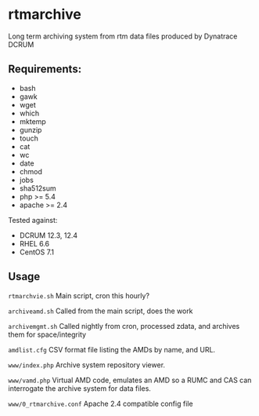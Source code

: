 # rtmarchive
Long term archiving system from rtm data files produced by Dynatrace DCRUM

## Requirements:
- bash
- gawk
- wget
- which
- mktemp
- gunzip
- touch
- cat
- wc
- date
- chmod
- jobs
- sha512sum
- php >= 5.4
- apache >= 2.4

Tested against:
- DCRUM 12.3, 12.4
- RHEL 6.6
- CentOS 7.1

## Usage

`rtmarchvie.sh`
Main script, cron this hourly?

`archiveamd.sh`
Called from the main script, does the work

`archivemgmt.sh`
Called nightly from cron, processed zdata, and archives them for space/integrity

`amdlist.cfg`
CSV format file listing the AMDs by name, and URL.

`www/index.php`
Archive system repository viewer.

`www/vamd.php`
Virtual AMD code, emulates an AMD so a RUMC and CAS can interrogate the archive system for data files.

`www/0_rtmarchive.conf`
Apache 2.4 compatible config file


